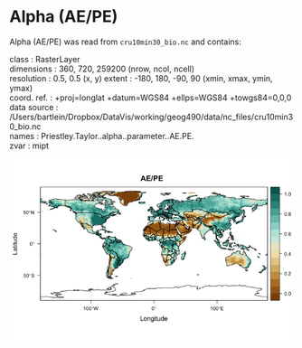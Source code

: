 # Alpha (AE/PE)  

Alpha (AE/PE) was read from `cru10min30_bio.nc` and contains:

class       : RasterLayer  
dimensions  : 360, 720, 259200  (nrow, ncol, ncell)  
resolution  : 0.5, 0.5  (x, y) 
extent      : -180, 180, -90, 90  (xmin, xmax, ymin, ymax)  
coord. ref. : +proj=longlat +datum=WGS84 +ellps=WGS84 +towgs84=0,0,0  
data source : /Users/bartlein/Dropbox/DataVis/working/geog490/data/nc_files/cru10min30_bio.nc  
names       : Priestley.Taylor..alpha..parameter..AE.PE.  
zvar        : mipt  

![](alpha.png)
